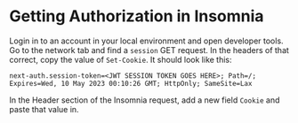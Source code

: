 # Getting Authorization in Insomnia

Login in to an account in your local environment and open developer tools. Go to the network tab and find a `session` GET request. In the headers of that correct, copy the value of `Set-Cookie`. It should look like this:

```
next-auth.session-token=<JWT SESSION TOKEN GOES HERE>; Path=/; Expires=Wed, 10 May 2023 00:10:26 GMT; HttpOnly; SameSite=Lax
```

In the Header section of the Insomnia request, add a new field `Cookie` and paste that value in.

